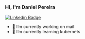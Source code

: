 ### Hi, I'm Daniel Pereira  
[![Linkedin Badge](https://img.shields.io/badge/-LinkedIn-blue?style=flat-square&logo=Linkedin&logoColor=white&link=https://www.linkedin.com/in/daniel-fernandes-pereira/)](https://www.linkedin.com/in/daniel-fernandes-pereira/)


- 🔭 I’m currently working on mail
- 🌱 I’m currently learning kubernets


